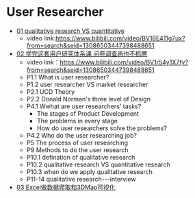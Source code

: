 User Researcher
==========
* [01 qualitative research VS quantitative](https://github.com/sun-ting-claire/user-researcher/tree/main/note)
    * video link:https://www.bilibili.com/video/BV16E411g7ux?from=search&seid=13086503447398488651
* [02 学完这套用户研究体系课 问卷调查再也不抓瞎](https://github.com/sun-ting-claire/user-researcher/tree/main/note)
    * video link：https://www.bilibili.com/video/BV1r54y1X7fy?from=search&seid=13086503447398488651
    * P1.1 What is user researcher? 
    * P1.2 user researcher VS market researcher
    * P2.1 UCD Theory
    * P2.2 Donald Norman's three level of Design
    * P4.1 Wwhat are user researchers' tasks?
      * The stages of Product Development 
      * The problems in every stage
      * How do user researchers solve the problems?
    * P4.2 Who do the user researching job?
    * P5 The process of user researching
    * P9 Methods to do the user research
    * P10.1 defination of qualitative research
    * P10.2 qualitative research VS quantitative research
    * P10.3 when do we apply qualitative research 
    * P11-14 qualitative research---interview
* [03 Excel做数据爬取和3DMap可视化](https://github.com/sun-ting-claire/user-researcher/tree/main/note)
